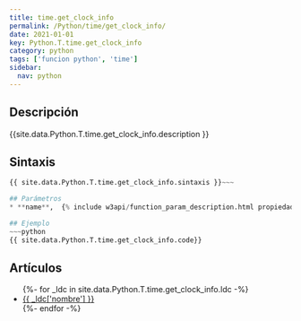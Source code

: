 ```yaml
---
title: time.get_clock_info
permalink: /Python/time/get_clock_info/
date: 2021-01-01
key: Python.T.time.get_clock_info
category: python
tags: ['funcion python', 'time']
sidebar: 
  nav: python
---
```


## Descripción
{{site.data.Python.T.time.get_clock_info.description }}

## Sintaxis
~~~python
{{ site.data.Python.T.time.get_clock_info.sintaxis }}~~~

## Parámetros
* **name**,  {% include w3api/function_param_description.html propiedad=site.data.Python.T.time.get_clock_info valor="name" %}

## Ejemplo
~~~python
{{ site.data.Python.T.time.get_clock_info.code}}
~~~

## Artículos
<ul>
{%- for _ldc in site.data.Python.T.time.get_clock_info.ldc -%}
   <li>
       <a href="{{_ldc['url'] }}">{{ _ldc['nombre'] }}</a>
   </li>
{%- endfor -%}
</ul>
